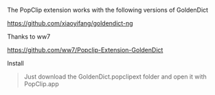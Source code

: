 The PopClip extension works with the following versions of GoldenDict

https://github.com/xiaoyifang/goldendict-ng

Thanks to ww7

https://github.com/ww7/Popclip-Extension-GoldenDict

Install 

> Just download the GoldenDict.popclipext folder and open it with PopClip.app
